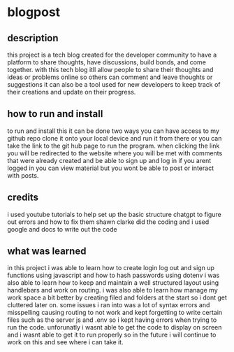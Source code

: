 # blogpost

## description

this project is a tech blog created for the developer community to have a platform to share thoughts, have discussions, build bonds, and come together. with this tech blog itll allow people to share their thoughts and ideas or problems online so others can comment and leave thoughts or suggestions it can also be a tool used for new developers to keep track of their creations and update on their progress.

## how to run and install
to run and install this it can be done two ways you can have access to my github repo clone it onto your local device and run it from there or you can take the link to the git hub page to run the program. when clicking the link you will be redirected to the website where you will be met with comments that were already created and be able to sign up and log in if you arent logged in you can view material but you wont be able to post or interact with posts.

## credits

i used youtube tutorials to help set up the basic structure
chatgpt to figure out errors and how to fix them
shawn clarke did the coding
and i used google and docs to write out the code 

## what was learned
in this project i was able to learn how to create login log out and sign up functions using javascript and how to hash passwords using dotenv i was also able to learn how to keep and maintain a well structured layout using handlebars and work on routing. i was also able to learn how manage my work space a bit better by creating filed and folders at the start so i dont get cluttered later on. some issues i ran into was a lot of syntax errors and misspelling causing routing to not work and kept forgetting to write certain files such as the server js and .env so i kept having errors when trying to run the code. unforunatly i wasnt able to get the code to display on screen and i wasnt able to get it to run properly so in the future i will continue to work on this and see where i can take it.

